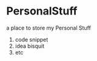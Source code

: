PersonalStuff
=============

a place to store my Personal Stuff

1. code snippet
2. idea bisquit
3. etc